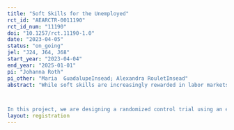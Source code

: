 ```yaml
---
title: "Soft Skills for the Unemployed"
rct_id: "AEARCTR-0011190"
rct_id_num: "11190"
doi: "10.1257/rct.11190-1.0"
date: "2023-04-05"
status: "on_going"
jel: "J24, J64, J68"
start_year: "2023-04-04"
end_year: "2025-01-01"
pi: "Johanna Roth"
pi_other: "Maria  GuadalupeInsead; Alexandra RouletInsead"
abstract: "While soft skills are increasingly rewarded in labor markets (Heckman and Kautz, 2012, Deming, 2017), employers often mention a lack of soft skills among candidates as a reason for unfilled vacancies (Pôle Emploi, 2018). To address this issue, the French unemployment agency, Pôle Emploi, identified a set of 16 soft skills that were essential for job seekers and designed a training specifically geared to soft skill development. The training provided by Pôle Emploi to job seekers is called “Valoriser son Image Pro (VSI)”. The training is administered by partner training agencies and has a one-week module that can be supplemented by up to another week.

In this project, we are designing a randomized control trial using an encouragement design via calls to evaluate whether this soft skill training program improves the situation of its beneficiaries (e.g. unemployment duration and employment outcomes) and if so through which channels. The main aim of this project is to answer the following questions: Are soft skills malleable in adulthood? How do they impact job search behavior and job finding outcomes? In a second project, we plan to use our experimental sample to better understand how soft skills impact the take up of training."
layout: registration
---
```


